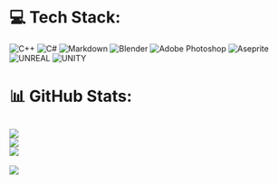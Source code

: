 # 💻 Tech Stack:
![C++](https://img.shields.io/badge/c++-%2300599C.svg?style=for-the-badge&logo=c%2B%2B&logoColor=white) ![C#](https://img.shields.io/badge/c%23-%23239120.svg?style=for-the-badge&logo=c-sharp&logoColor=white) ![Markdown](https://img.shields.io/badge/markdown-%23000000.svg?style=for-the-badge&logo=markdown&logoColor=white) ![Blender](https://img.shields.io/badge/blender-%23F5792A.svg?style=for-the-badge&logo=blender&logoColor=white) ![Adobe Photoshop](https://img.shields.io/badge/adobephotoshop-%2331A8FF.svg?style=for-the-badge&logo=adobephotoshop&logoColor=white) ![Aseprite](https://img.shields.io/badge/Aseprite-FFFFFF?style=for-the-badge&logo=Aseprite&logoColor=#7D929E) ![UNREAL](https://img.shields.io/badge/unreal-%2320232a.svg?style=for-the-badge&logo=unreal-engine&logoColor=white) ![UNITY](https://img.shields.io/badge/Unity-%2320232a.svg?style=for-the-badge&logo=unity&logoColor=white)

# 📊 GitHub Stats:

![](https://github-readme-stats.vercel.app/api?username=Hellinus&theme=default&hide_border=false&include_all_commits=false&count_private=false)<br/>
![](https://github-readme-streak-stats.herokuapp.com/?user=Hellinus&theme=default&hide_border=false)<br/>
![](https://github-readme-stats.vercel.app/api/top-langs/?username=Hellinus&theme=default&hide_border=false&include_all_commits=false&count_private=false&layout=compact)
---
[![](https://visitcount.itsvg.in/api?id=Hellinus&icon=7&color=10)](https://visitcount.itsvg.in)

